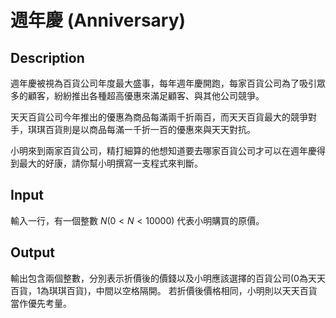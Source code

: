 # 週年慶 (Anniversary)
## Description

週年慶被視為百貨公司年度最大盛事，每年週年慶開跑，每家百貨公司為了吸引眾多的顧客，紛紛推出各種超高優惠來滿足顧客、與其他公司競爭。

天天百貨公司今年推出的優惠為商品每滿兩千折兩百，而天天百貨最大的競爭對手，琪琪百貨則是以商品每滿一千折一百的優惠來與天天對抗。

小明來到兩家百貨公司，精打細算的他想知道要去哪家百貨公司才可以在週年慶得到最大的好康，請你幫小明撰寫一支程式來判斷。


## Input

輸入一行，有一個整數 $N (0<N<10000)$ 代表小明購買的原價。


## Output

輸出包含兩個整數，分別表示折價後的價錢以及小明應該選擇的百貨公司(0為天天百貨，1為琪琪百貨)，中間以空格隔開。
若折價後價格相同，小明則以天天百貨當作優先考量。
